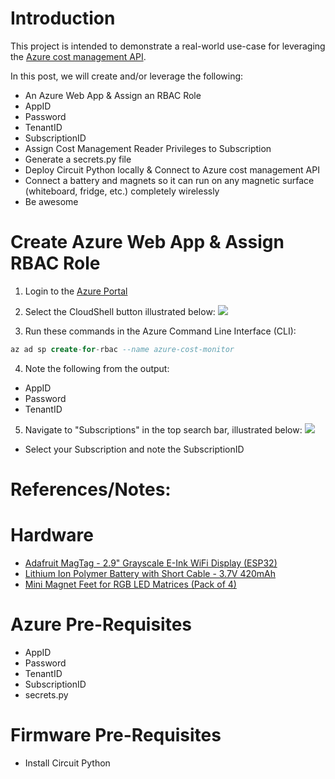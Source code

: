 # Introduction
This project is intended to demonstrate a real-world use-case for leveraging the [Azure cost management API](https://learn.microsoft.com/en-us/rest/api/cost-management/).

In this post, we will create and/or leverage the following:
- An Azure Web App & Assign an RBAC Role
- AppID
- Password
- TenantID
- SubscriptionID
- Assign Cost Management Reader Privileges to Subscription
- Generate a secrets.py file
- Deploy Circuit Python locally & Connect to Azure cost management API
- Connect a battery and magnets so it can run on any magnetic surface (whiteboard, fridge, etc.) completely wirelessly
- Be awesome

# Create Azure Web App & Assign RBAC Role

1. Login to the [Azure Portal](www.portal.azure.com)
2. Select the CloudShell button illustrated below:
![](1)

3. Run these commands in the Azure Command Line Interface (CLI):
```sql
az ad sp create-for-rbac --name azure-cost-monitor
```

4. Note the following from the output:
- AppID
- Password
- TenantID

5. Navigate to "Subscriptions" in the top search bar, illustrated below:
![](next)

- Select your Subscription and note the SubscriptionID



  

# References/Notes:
# Hardware
- [Adafruit MagTag - 2.9" Grayscale E-Ink WiFi Display (ESP32)](https://www.adafruit.com/product/4800)
- [Lithium Ion Polymer Battery with Short Cable - 3.7V 420mAh](https://www.adafruit.com/product/4236)
- [Mini Magnet Feet for RGB LED Matrices (Pack of 4)](https://www.adafruit.com/product/4631)

# Azure Pre-Requisites
- AppID
- Password
- TenantID
- SubscriptionID
- secrets.py

# Firmware Pre-Requisites
- Install Circuit Python 

